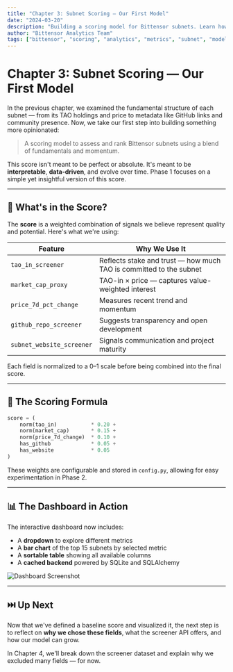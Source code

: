 ```yaml
---
title: "Chapter 3: Subnet Scoring — Our First Model"
date: "2024-03-20"
description: "Building a scoring model for Bittensor subnets. Learn how we evaluate subnet health, sustainability, and potential through quantitative metrics and data-driven analysis."
author: "Bittensor Analytics Team"
tags: ["bittensor", "scoring", "analytics", "metrics", "subnet", "model", "data analysis", "sustainability", "health metrics"]
---
```


# Chapter 3: Subnet Scoring — Our First Model

In the previous chapter, we examined the fundamental structure of each subnet — from its TAO holdings and price to metadata like GitHub links and community presence. Now, we take our first step into building something more opinionated:

> A scoring model to assess and rank Bittensor subnets using a blend of fundamentals and momentum.

This score isn't meant to be perfect or absolute. It's meant to be **interpretable**, **data-driven**, and evolve over time. Phase 1 focuses on a simple yet insightful version of this score.

---

## 🧮 What's in the Score?

The **score** is a weighted combination of signals we believe represent quality and potential. Here's what we're using:

| Feature                 | Why We Use It |
|-------------------------|-----------------------------|
| `tao_in_screener`       | Reflects stake and trust — how much TAO is committed to the subnet |
| `market_cap_proxy`      | TAO-in × price — captures value-weighted interest |
| `price_7d_pct_change`   | Measures recent trend and momentum |
| `github_repo_screener`  | Suggests transparency and open development |
| `subnet_website_screener` | Signals communication and project maturity |

Each field is normalized to a 0–1 scale before being combined into the final score.

---

## 🔢 The Scoring Formula

```python
score = (
    norm(tao_in)           * 0.20 +
    norm(market_cap)       * 0.15 +
    norm(price_7d_change)  * 0.10 +
    has_github             * 0.05 +
    has_website            * 0.05
)
```

These weights are configurable and stored in `config.py`, allowing for easy experimentation in Phase 2.

---

## 📊 The Dashboard in Action

The interactive dashboard now includes:

- A **dropdown** to explore different metrics
- A **bar chart** of the top 15 subnets by selected metric
- A **sortable table** showing all available columns
- A **cached backend** powered by SQLite and SQLAlchemy

![Dashboard Screenshot](/static/blog-images/dashboard_01.png)

---

## ⏭️ Up Next

Now that we've defined a baseline score and visualized it, the next step is to reflect on **why we chose these fields**, what the screener API offers, and how our model can grow.

In Chapter 4, we'll break down the screener dataset and explain why we excluded many fields — for now.

